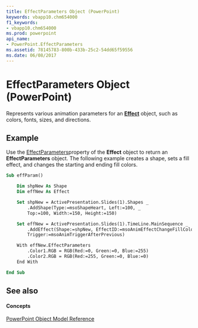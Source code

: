 ```yaml
---
title: EffectParameters Object (PowerPoint)
keywords: vbapp10.chm654000
f1_keywords:
- vbapp10.chm654000
ms.prod: powerpoint
api_name:
- PowerPoint.EffectParameters
ms.assetid: 78145783-800b-433b-25c2-54dd65f59556
ms.date: 06/08/2017
---
```



# EffectParameters Object (PowerPoint)

Represents various animation parameters for an  **[Effect](PowerPoint.Effect.md)** object, such as colors, fonts, sizes, and directions.


## Example

Use the [EffectParameters](PowerPoint.Effect.EffectParameters.md)property of the  **Effect** object to return an **EffectParameters** object. The following example creates a shape, sets a fill effect, and changes the starting and ending fill colors.


```vb
Sub effParam()

    Dim shpNew As Shape
    Dim effNew As Effect

    Set shpNew = ActivePresentation.Slides(1).Shapes _
        .AddShape(Type:=msoShapeHeart, Left:=100, _
        Top:=100, Width:=150, Height:=150)

    Set effNew = ActivePresentation.Slides(1).TimeLine.MainSequence _
        .AddEffect(Shape:=shpNew, EffectID:=msoAnimEffectChangeFillColor, _
        Trigger:=msoAnimTriggerAfterPrevious)

    With effNew.EffectParameters
        .Color1.RGB = RGB(Red:=0, Green:=0, Blue:=255)
        .Color2.RGB = RGB(Red:=255, Green:=0, Blue:=0)
    End With

End Sub
```


## See also


#### Concepts


[PowerPoint Object Model Reference](object-model-powerpoint-vba-reference.md)


